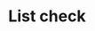 ---
title: List check
tags: ["list", "check", "completed", "tasks", "verification", "checklist", "to-do"]
icon: list-check
svg: '<svg xmlns="http://www.w3.org/2000/svg" width="24" height="24" fill="none" viewBox="0 0 24 24" stroke-width="1.5" stroke-linecap="round" stroke-linejoin="round" stroke="currentColor"><path d="M7.5 16.039 4.688 19.5 3 18.346m4.5-8.077-2.812 3.462L3 12.577M7.5 4.5 4.688 7.962 3 6.808M11 17.5h10M11 12h10M11 6.5h10"/></svg>'
---